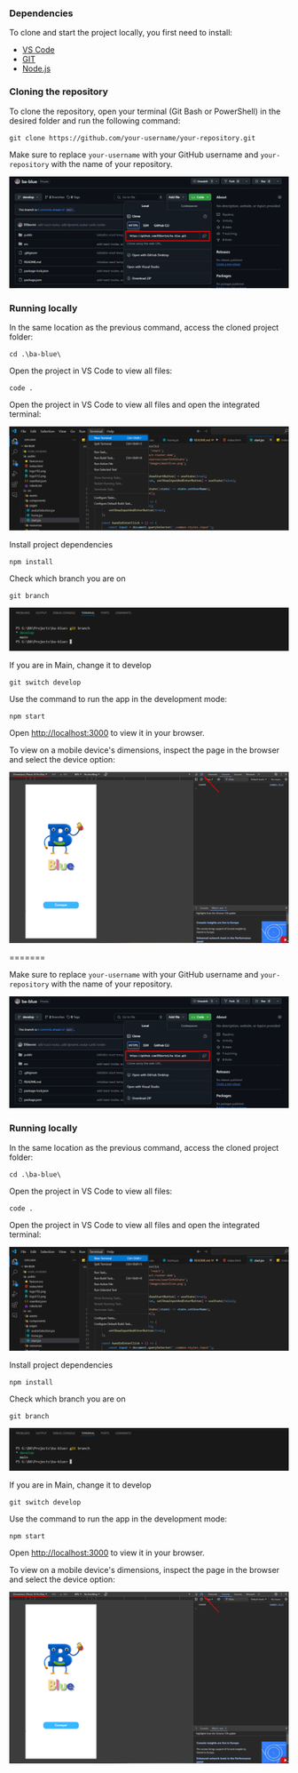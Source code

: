 ### Dependencies

To clone and start the project locally, you first need to install:

- [VS Code](https://code.visualstudio.com/)
- [GIT](https://git-scm.com/book/pt-pt/v2/Come%C3%A7ando-Instalar-o-Git)
- [Node.js](https://nodejs.org/pt)

### Cloning the repository

To clone the repository, open your terminal (Git Bash or PowerShell) in the desired folder and run the following command:

```
git clone https://github.com/your-username/your-repository.git
```
Make sure to replace `your-username` with your GitHub username and `your-repository` with the name of your repository.

![alt text](image.png)

### Running locally

In the same location as the previous command, access the cloned project folder:

```
cd .\ba-blue\
```

Open the project in VS Code to view all files:

```
code .
```

Open the project in VS Code to view all files and open the integrated terminal:

![alt text](image-2.png)

Install project dependencies

```
npm install
```

Check which branch you are on

```
git branch
```

![alt text](image-1.png)

If you are in Main, change it to develop

```
git switch develop
```

Use the command to run the app in the development mode:

```
npm start
```

Open [http://localhost:3000](http://localhost:3000) to view it in your browser.

To view on a mobile device's dimensions, inspect the page in the browser and select the device option:

![alt text](image-3.png)


=======

Make sure to replace `your-username` with your GitHub username and `your-repository` with the name of your repository.

![alt text](image.png)

### Running locally

In the same location as the previous command, access the cloned project folder:

```
cd .\ba-blue\
```

Open the project in VS Code to view all files:

```
code .
```

Open the project in VS Code to view all files and open the integrated terminal:

![alt text](image-2.png)

Install project dependencies

```
npm install
```

Check which branch you are on

```
git branch
```

![alt text](image-1.png)

If you are in Main, change it to develop

```
git switch develop
```

Use the command to run the app in the development mode:

```
npm start
```

Open [http://localhost:3000](http://localhost:3000) to view it in your browser.

To view on a mobile device's dimensions, inspect the page in the browser and select the device option:

![alt text](image-3.png)